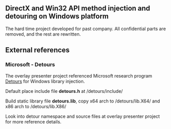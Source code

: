 ## DirectX and Win32 API method injection and detouring on Windows platform ##

The hard time project developed for past company. All confidential parts are removed, and the rest are rewritten.

## External references ##

### Microsoft - Detours ###

The overlay presenter project referenced Microsoft research program [Detours](https://github.com/Microsoft/Detours) for Windows library injection.

Default place include file **detours.h** at *<repo root>*/detours/include/

Build static library file **detours.lib**, copy x64 arch to *<repo root>*/detours/lib.X64/ and x86 arch to *<repo root>*/detours/lib.X86/

Look into detour namespace and source files at overlay presenter project for more reference details.

